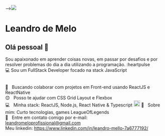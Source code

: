 



--><img width="auto" src="https://sujeitoprogramador.com/wp-content/uploads/2019/04/react.png">


# Leandro de Melo

## Olá pessoal 👋
Sou apaixonado em aprender coisas novas, em passar por desafios e por resolver problemas do dia a dia utilizando a programação. :heartpulse
<br/>
:computer: Sou um FullStack Developer focado na stack JavaScript 

 
 <br/> :purple_heart: &nbsp; Buscando colaborar com projetos em Front-end usando ReactJS e ReactNative
 <br/> :blush: &nbsp; Posso te ajudar com CSS Grid Layout e Flexbox
 <br/> :computer: &nbsp; Minha stack: ReactJS, Node.js, React Native & Typescript
 <img src="https://ik.imagekit.io/jbqhfxwn5t/tumblr_n82wcrEHTy1sibomdo3_400_NQYQ4xb4u4.gif" width="20" heigth="20"/> 💬  &nbsp; 
 Sobre mim: Curto tecnologias, games LeagueOfLegends
 <br/> :email: &nbsp; Entre em contato comigo por e-mail: leandromeloprofissional@gmail.com
 <br/> Meu linkedin: https://www.linkedin.com/in/leandro-mello-7a6777192/


